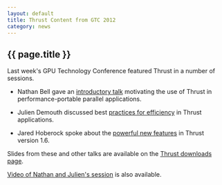 ```yaml
---
layout: default
title: Thrust Content from GTC 2012
category: news
---
```

## {{ page.title }} ##

Last week's GPU Technology Conference featured Thrust in a number of sessions.

  * Nathan Bell gave an [introductory talk][1] motivating the use of Thrust in performance-portable parallel applications.

  * Julien Demouth discussed best [practices for efficiency][2] in Thrust applications.

  * Jared Hoberock spoke about the [powerful new features][3] in Thrust version 1.6.

Slides from these and other talks are available on the [Thrust downloads page](http://github.com/thrust/thrust/downloads).

[Video of Nathan and Julien's session](http://nvidia.fullviewmedia.com/gtc2012/0515-A3-S0602.html) is also available.

  [1]: http://github.com/downloads/thrust/thrust/GTC%202012%20(Part%201)%20-%20An%20Introduction%20to%20the%20Thrust%20Parallel%20Algorithms%20Library.pdf
  [2]: http://github.com/downloads/thrust/thrust/GTC%202012%20(Part%202)%20-%20Thrust%20by%20Example.pdf
  [3]: http://github.com/downloads/thrust/thrust/GTC%202012%20(Part%203)%20-%20What's%20new%20in%20Thrust%201.6.pdf 

